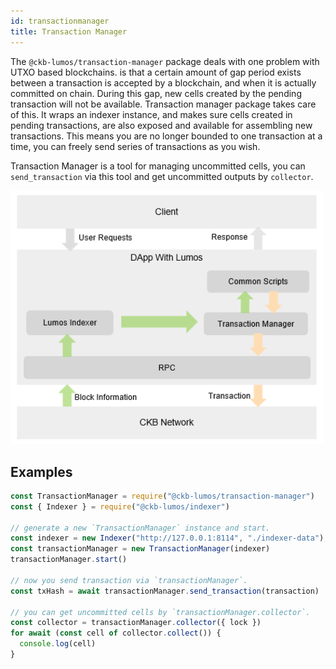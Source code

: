 ```yaml
---
id: transactionmanager
title: Transaction Manager
---
```

The `@ckb-lumos/transaction-manager` package deals with one problem with UTXO based blockchains. is that a certain amount of gap period exists between a transaction is accepted by a blockchain, and when it is actually committed on chain. During this gap, new cells created by the pending transaction will not be available. Transaction manager package takes care of this. It wraps an indexer instance, and makes sure cells created in pending transactions, are also exposed and available for assembling new transactions. This means you are no longer bounded to one transaction at a time, you can freely send series of transactions as you wish.

Transaction Manager is a tool for managing uncommitted cells, you can `send_transaction` via this tool and get uncommitted outputs by `collector`.

<img src="../../img/transaction manager.png" width="500"/>

## Examples

```javascript
const TransactionManager = require("@ckb-lumos/transaction-manager")
const { Indexer } = require("@ckb-lumos/indexer")

// generate a new `TransactionManager` instance and start.
const indexer = new Indexer("http://127.0.0.1:8114", "./indexer-data");
const transactionManager = new TransactionManager(indexer)
transactionManager.start()

// now you send transaction via `transactionManager`.
const txHash = await transactionManager.send_transaction(transaction)

// you can get uncommitted cells by `transactionManager.collector`.
const collector = transactionManager.collector({ lock })
for await (const cell of collector.collect()) {
  console.log(cell)
}
```
